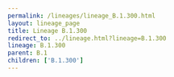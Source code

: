 ```yaml
---
permalink: /lineages/lineage_B.1.300.html
layout: lineage_page
title: Lineage B.1.300
redirect_to: ../lineage.html?lineage=B.1.300
lineage: B.1.300
parent: B.1
children: ['B.1.300']
---
```


